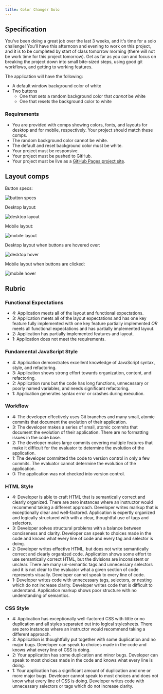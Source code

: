```yaml
---
title: Color Changer Solo
---
```


## Specification

You've been doing a great job over the last 3 weeks, and it's time for a solo challenge! You'll have this afternoon and evening to work on this project, and it is to be completed by start of class tomorrow morning (there will not be work time for this project tomorrow). Get as far as you can and focus on breaking the project down into small bite-sized steps, using good git workflows, and getting to working features.

The application will have the following:

- A default window background color of white
- Two buttons
  - One that sets a random background color that _cannot_ be white
  - One that resets the background color to white

### Requirements

- You are provided with comps showing colors, fonts, and layouts for desktop and for mobile, respectively. Your project should match these comps.
- The random background color cannot be white.
- The default and reset background color must be white.
- Your project must be responsive.
- Your project must be pushed to GitHub.
- Your project must be live as a [GitHub Pages project site](https://pages.github.com/).

## Layout comps

Button specs:

![button specs][button-specs]

Desktop layout:

![desktop layout][desktop-base]


Mobile layout:

![mobile layout][mobile-base]

Desktop layout when buttons are hovered over:

![desktop hover][desktop-hover]

Mobile layout when buttons are clicked:

![mobile hover][mobile-hover]

[desktop-base]: /assets/images/projects/color-changer/color-change-02.png
[mobile-base]: /assets/images/projects/color-changer/color-change-03.png
[desktop-hover]: /assets/images/projects/color-changer/color-change-01.png
[mobile-hover]: /assets/images/projects/color-changer/color-change-04.png
[button-specs]: /assets/images/projects/color-changer/color-change-05.png

## Rubric

### Functional Expectations

- 4: Application meets all of the layout and functional expectations.
- 3: Application meets all of the layout expectations and has one key feature fully implemented with one key feature partially implemented _OR_ meets all functional expectations and has partially implemented layout.
- 2: Application has partially implemented features and layout.
- 1: Application does not meet the requirements.

### Fundamental JavaScript Style

- 4: Application demonstrates excellent knowledge of JavaScript syntax, style, and refactoring.
- 3: Application shows strong effort towards organization, content, and refactoring.
- 2: Application runs but the code has long functions, unnecessary or poorly named variables, and needs significant refactoring.
- 1: Application generates syntax error or crashes during execution.

### Workflow

- 4: The developer effectively uses Git branches and many small, atomic commits that document the evolution of their application.
- 3: The developer makes a series of small, atomic commits that document the evolution of their application. There are no formatting issues in the code base.
- 2: The developer makes large commits covering multiple features that make it difficult for the evaluator to determine the evolution of the application.
- 1: The developer committed the code to version control in only a few commits. The evaluator cannot determine the evolution of the application.
- 0: The application was not checked into version control.

### HTML Style

- 4: Developer is able to craft HTML that is semantically correct and clearly organized. There are zero instances where an instructor would recommend taking a different approach. Developer writes markup that is exceptionally clear and well-factored. Application is expertly organized and logically structured with with a clear, thoughtful use of tags and selectors.
- 3:  Developer solves structural problems with a balance between conciseness and clarity. Developer can speak to choices made in the code and knows what every line of code and every tag and selector is doing.
- 2:  Developer writes effective HTML, but does not write semantically correct and clearly organized code. Application shows some effort to use semantically correct HTML, but the divisions are inconsistent or unclear. There are many un-semantic tags and unnecessary selectors and it is not clear to the evaluator what a given section of code represents visually. Developer cannot speak to every line of code.
- 1:  Developer writes code with unnecessary tags, selectors, or nesting which do not increase clarity. Developer writes code that is difficult to understand. Application markup shows poor structure with no understanding of semantics.

### CSS Style

- 4: Application has exceptionally well-factored CSS with little or no duplication and all styles separated out into logical stylesheets. There are zero instances where an instructor would recommend taking a different approach.
- 3:  Application is thoughtfully put together with some duplication and no major bugs. Developer can speak to choices made in the code and knows what every line of CSS is doing.
- 2:  Your application has some duplication and minor bugs. Developer can speak to most choices made in the code and knows what every line is doing.
- 1:  Your application has a significant amount of duplication and one or more major bugs. Developer cannot speak to most choices and does not know what every line of CSS is doing. Developer writes code with unnecessary selectors or tags which do not increase clarity.
